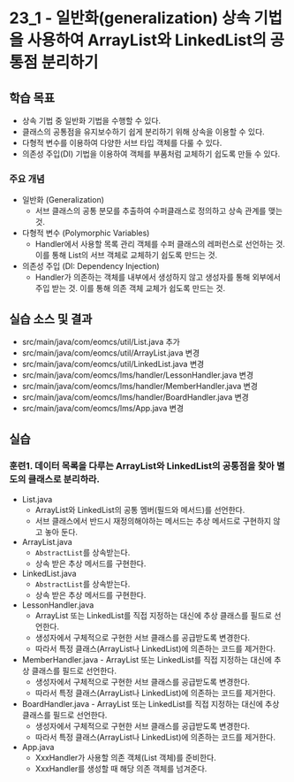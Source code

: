 # 23_1 - 일반화(generalization) 상속 기법을 사용하여 ArrayList와 LinkedList의 공통점 분리하기 

## 학습 목표

- 상속 기법 중 일반화 기법을 수행할 수 있다.
- 클래스의 공통점을 유지보수하기 쉽게 분리하기 위해 상속을 이용할 수 있다.
- 다형적 변수를 이용하여 다양한 서브 타입 객체를 다룰 수 있다.
- 의존성 주입(DI) 기법을 이용하여 객체를 부품처럼 교체하기 쉽도록 만들 수 있다.

### 주요 개념

- 일반화 (Generalization)
  - 서브 클래스의 공통 분모를 추출하여 수퍼클래스로 정의하고 상속 관계를 맺는 것.
- 다형적 변수 (Polymorphic Variables)
  - Handler에서 사용할 목록 관리 객체를 수퍼  클래스의 레퍼런스로 선언하는 것.
     이를 통해 List의 서브 객체로 교체하기 쉽도록 만드는 것.
- 의존성 주입 (DI: Dependency Injection)
  - Handler가 의존하는 객체를 내부에서 생성하지 않고 생성자를 통해 외부에서 주입 받는 것.
    이를 통해 의존 객체 교체가 쉽도록 만드는 것.


## 실습 소스 및 결과

- src/main/java/com/eomcs/util/List.java 추가
- src/main/java/com/eomcs/util/ArrayList.java 변경
- src/main/java/com/eomcs/util/LinkedList.java 변경
- src/main/java/com/eomcs/lms/handler/LessonHandler.java 변경
- src/main/java/com/eomcs/lms/handler/MemberHandler.java 변경
- src/main/java/com/eomcs/lms/handler/BoardHandler.java 변경
- src/main/java/com/eomcs/lms/App.java 변경

## 실습

### 훈련1. 데이터 목록을 다루는 ArrayList와 LinkedList의 공통점을 찾아 별도의 클래스로 분리하라.

- List.java
    - ArrayList와 LinkedList의 공통 멤버(필드와 메서드)를 선언한다.
    - 서브 클래스에서 반드시 재정의해야하는 메서드는 추상 메서드로 구현하지 않고 놓아 둔다.
- ArrayList.java
    - `AbstractList`를 상속받는다.
    - 상속 받은 추상 메서드를 구현한다.
- LinkedList.java
    - `AbstractList`를 상속받는다.
    - 상속 받은 추상 메서드를 구현한다.
- LessonHandler.java
    - ArrayList 또는 LinkedList를 직접 지정하는 대신에 추상 클래스를 필드로 선언한다.
    - 생성자에서 구체적으로 구현한 서브 클래스를 공급받도록 변경한다.
    - 따라서 특정 클래스(ArrayList나 LinkedList)에 의존하는 코드를 제거한다.
- MemberHandler.java
      - ArrayList 또는 LinkedList를 직접 지정하는 대신에 추상 클래스를 필드로 선언한다.
    - 생성자에서 구체적으로 구현한 서브 클래스를 공급받도록 변경한다.
    - 따라서 특정 클래스(ArrayList나 LinkedList)에 의존하는 코드를 제거한다.
- BoardHandler.java
      - ArrayList 또는 LinkedList를 직접 지정하는 대신에 추상 클래스를 필드로 선언한다.
    - 생성자에서 구체적으로 구현한 서브 클래스를 공급받도록 변경한다.
    - 따라서 특정 클래스(ArrayList나 LinkedList)에 의존하는 코드를 제거한다.
- App.java
    - XxxHandler가 사용할 의존 객체(List 객체)를 준비한다.
    - XxxHandler를 생성할 때 해당 의존 객체를 넘겨준다.
